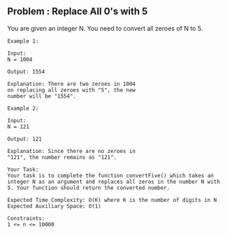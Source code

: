 ## Problem : Replace All 0's with 5 

You are given an integer N. You need to convert all zeroes of N to 5.
```
Example 1:

Input:
N = 1004

Output: 1554

Explanation: There are two zeroes in 1004
on replacing all zeroes with "5", the new
number will be "1554".
```
```
Example 2:

Input:
N = 121

Output: 121

Explanation: Since there are no zeroes in
"121", the number remains as "121".
```
```
Your Task:
Your task is to complete the function convertFive() which takes an integer N as an argument and replaces all zeros in the number N with 5. Your function should return the converted number.
```
```
Expected Time Complexity: O(K) where K is the number of digits in N
Expected Auxiliary Space: O(1)
```
```
Constraints:
1 <= n <= 10000
```